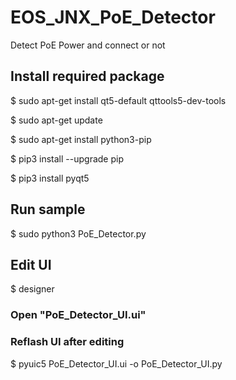 # EOS_JNX_PoE_Detector
Detect PoE Power and connect or not

## Install required package

$ sudo apt-get install qt5-default qttools5-dev-tools

$ sudo apt-get update

$ sudo apt-get install python3-pip

$ pip3 install --upgrade pip

$ pip3 install pyqt5

## Run sample
$ sudo python3 PoE_Detector.py  

## Edit UI
$ designer
### Open "PoE_Detector_UI.ui"

### Reflash UI after editing
$ pyuic5 PoE_Detector_UI.ui -o PoE_Detector_UI.py


